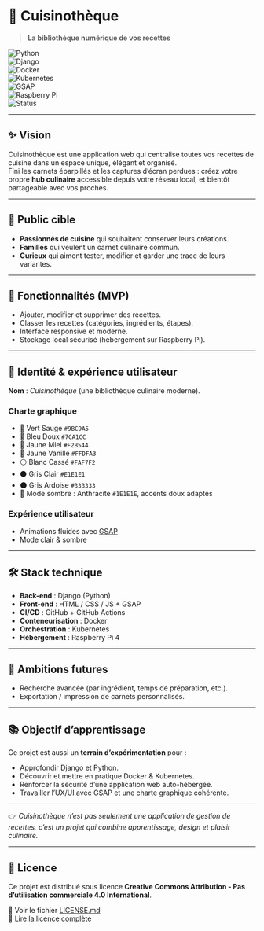# 🍳 Cuisinothèque  

> **La bibliothèque numérique de vos recettes**  

  
![Python](https://img.shields.io/badge/Python-3.10-blue?logo=python&logoColor=white)  
![Django](https://img.shields.io/badge/Django-5.2.6-092E20?logo=django&logoColor=white)  
![Docker](https://img.shields.io/badge/Docker-Containerization-2496ED?logo=docker&logoColor=white)  
![Kubernetes](https://img.shields.io/badge/Kubernetes-Orchestration-326CE5?logo=kubernetes&logoColor=white)  
![GSAP](https://img.shields.io/badge/GSAP-Animations-88CE02?logo=greensock&logoColor=white)  
![Raspberry Pi](https://img.shields.io/badge/Raspberry%20Pi-4B-C51A4A?logo=raspberrypi&logoColor=white)  
![Status](https://img.shields.io/badge/Status-En%20développement-orange)   


---

## ✨ Vision  
Cuisinothèque est une application web qui centralise toutes vos recettes de cuisine dans un espace unique, élégant et organisé.  
Fini les carnets éparpillés et les captures d’écran perdues : créez votre propre **hub culinaire** accessible depuis votre réseau local, et bientôt partageable avec vos proches.  

---

## 👥 Public cible  
- **Passionnés de cuisine** qui souhaitent conserver leurs créations.  
- **Familles** qui veulent un carnet culinaire commun.  
- **Curieux** qui aiment tester, modifier et garder une trace de leurs variantes.  

---

## 🔑 Fonctionnalités (MVP)  
- Ajouter, modifier et supprimer des recettes.  
- Classer les recettes (catégories, ingrédients, étapes).  
- Interface responsive et moderne.  
- Stockage local sécurisé (hébergement sur Raspberry Pi).  

---

## 🎨 Identité & expérience utilisateur  

**Nom** : *Cuisinothèque* (une bibliothèque culinaire moderne).  

### Charte graphique  
- 🌿 Vert Sauge `#9BC9A5`  
- 🔵 Bleu Doux `#7CA1CC`  
- 🍯 Jaune Miel `#F2B544`  
- 🍦 Jaune Vanille `#FFDFA3`  
- ⚪ Blanc Cassé `#FAF7F2`  
- ⚫ Gris Clair `#E1E1E1`  
- 🌑 Gris Ardoise `#333333`  
- 🌙 Mode sombre : Anthracite `#1E1E1E`, accents doux adaptés  

### Expérience utilisateur  
- Animations fluides avec [GSAP](https://greensock.com/gsap/)  
- Mode clair & sombre  

---

## 🛠️ Stack technique  
- **Back-end** : Django (Python)  
- **Front-end** : HTML / CSS / JS + GSAP  
- **CI/CD** : GitHub + GitHub Actions  
- **Conteneurisation** : Docker  
- **Orchestration** : Kubernetes  
- **Hébergement** : Raspberry Pi 4  

---

## 🚀 Ambitions futures  
- Recherche avancée (par ingrédient, temps de préparation, etc.).  
- Exportation / impression de carnets personnalisés.  

---

## 📚 Objectif d’apprentissage  
Ce projet est aussi un **terrain d’expérimentation** pour :  
- Approfondir Django et Python.  
- Découvrir et mettre en pratique Docker & Kubernetes.  
- Renforcer la sécurité d’une application web auto-hébergée.  
- Travailler l’UX/UI avec GSAP et une charte graphique cohérente.  

---

👉 *Cuisinothèque n’est pas seulement une application de gestion de recettes, c’est un projet qui combine apprentissage, design et plaisir culinaire.*  

---

## 📝 Licence

Ce projet est distribué sous licence **Creative Commons Attribution - Pas d’utilisation commerciale 4.0 International**.

📄 Voir le fichier [LICENSE.md](LICENSE.md)  
🔗 [Lire la licence complète](https://creativecommons.org/licenses/by-nc/4.0/)
